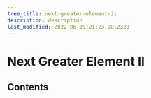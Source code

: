 ```yaml
---
tree_title: next-greater-element-ii
description: description
last_modified: 2022-06-09T21:23:28.2328
---
```


# Next Greater Element II

## Contents
